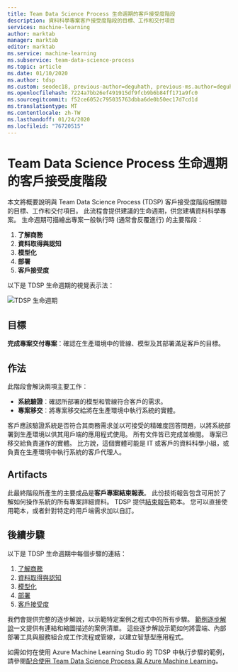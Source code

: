 ```yaml
---
title: Team Data Science Process 生命週期的客戶接受度階段
description: 資料科學專案客戶接受度階段的目標、工作和交付項目
services: machine-learning
author: marktab
manager: marktab
editor: marktab
ms.service: machine-learning
ms.subservice: team-data-science-process
ms.topic: article
ms.date: 01/10/2020
ms.author: tdsp
ms.custom: seodec18, previous-author=deguhath, previous-ms.author=deguhath
ms.openlocfilehash: 7224a7bb26ef491915df9fcb9b6b84ff171a9fc0
ms.sourcegitcommit: f52ce6052c795035763dbba6de0b50ec17d7cd1d
ms.translationtype: MT
ms.contentlocale: zh-TW
ms.lasthandoff: 01/24/2020
ms.locfileid: "76720515"
---
```

# <a name="customer-acceptance-stage-of-the-team-data-science-process-lifecycle"></a>Team Data Science Process 生命週期的客戶接受度階段

本文將概要說明與 Team Data Science Process (TDSP) 客戶接受度階段相關聯的目標、工作和交付項目。 此流程會提供建議的生命週期，供您建構資料科學專案。 生命週期可描繪出專案一般執行時 (通常會反覆進行) 的主要階段：

   1. **了解商務**
   2. **資料取得與認知**
   3. **模型化**
   4. **部署**
   5. **客戶接受度**

以下是 TDSP 生命週期的視覺表示法： 

![TDSP 生命週期](./media/lifecycle/tdsp-lifecycle2.png) 


## <a name="goal"></a>目標
**完成專案交付專案**：確認在生產環境中的管線、模型及其部署滿足客戶的目標。

## <a name="how-to-do-it"></a>作法
此階段會解決兩項主要工作︰

   * **系統驗證**︰確認所部署的模型和管線符合客戶的需求。
   * **專案移交**︰將專案移交給將在生產環境中執行系統的實體。

客戶應該驗證系統是否符合其商務需求並以可接受的精確度回答問題，以將系統部署到生產環境以供其用戶端的應用程式使用。 所有文件皆已完成並檢閱。 專案已移交給負責運作的實體。 比方說，這個實體可能是 IT 或客戶的資料科學小組，或負責在生產環境中執行系統的客戶代理人。 

## <a name="artifacts"></a>Artifacts
此最終階段所產生的主要成品是**客戶專案結束報表**。 此份技術報告包含可用於了解如何操作系統的所有專案詳細資料。 TDSP 提供[結束報告](https://github.com/Azure/Azure-TDSP-ProjectTemplate/blob/master/Docs/Project/Exit%20Report.md)範本。 您可以直接使用範本，或者針對特定的用戶端需求加以自訂。 


## <a name="next-steps"></a>後續步驟

以下是 TDSP 生命週期中每個步驟的連結：

   1. [了解商務](lifecycle-business-understanding.md)
   2. [資料取得與認知](lifecycle-data.md)
   3. [模型化](lifecycle-modeling.md)
   4. [部署](lifecycle-deployment.md)
   5. [客戶接受度](lifecycle-acceptance.md)

我們會提供完整的逐步解說，以示範特定案例之程式中的所有步驟。 [範例逐步解說](walkthroughs.md)一文提供有連結和縮圖描述的案例清單。 這些逐步解說示範如何將雲端、內部部署工具與服務組合成工作流程或管線，以建立智慧型應用程式。 

如需如何在使用 Azure Machine Learning Studio 的 TDSP 中執行步驟的範例，請參閱[配合使用 Team Data Science Process 與 Azure Machine Learning](https://docs.microsoft.com/azure/machine-learning/team-data-science-process/)。
